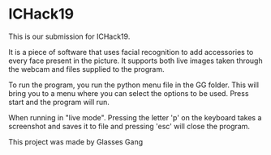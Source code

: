 # ICHack19

This is our submission for ICHack19.

It is a piece of software that uses facial recognition to add accessories to every face present in the picture. It supports both live images taken through the webcam and files supplied to the program.

To run the program, you run the python menu file in the GG folder. This will bring you to a menu where you can select the options to be used. Press start and the program will run.

When running in "live mode". Pressing the letter 'p' on the keyboard takes a screenshot and saves it to file and pressing 'esc' will close the program.

This project was made by Glasses Gang
